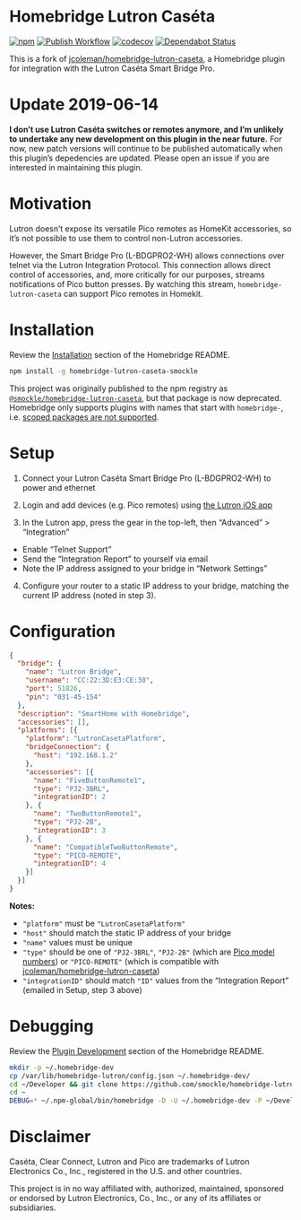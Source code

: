 # Homebridge Lutron Caséta

[![npm](https://img.shields.io/npm/v/homebridge-lutron-caseta-smockle.svg)](https://www.npmjs.com/package/homebridge-lutron-caseta-smockle)
[![Publish Workflow](https://github.com/smockle/homebridge-lutron-caseta/workflows/Publish/badge.svg)](https://github.com/smockle/homebridge-lutron-caseta/actions)
[![codecov](https://codecov.io/gh/smockle/homebridge-lutron-caseta/branch/master/graph/badge.svg)](https://codecov.io/gh/smockle/homebridge-lutron-caseta)
[![Dependabot Status](https://api.dependabot.com/badges/status?host=github&repo=smockle/homebridge-lutron-caseta)](https://dependabot.com)

This is a fork of [jcoleman/homebridge-lutron-caseta](https://github.com/jcoleman/homebridge-lutron-caseta), a Homebridge plugin for integration with the Lutron Caséta Smart Bridge Pro.

# Update 2019-06-14

**I don’t use Lutron Caséta switches or remotes anymore, and I’m unlikely to undertake any new development on this plugin in the near future.** For now, new patch versions will continue to be published automatically when this plugin’s depedencies are updated. Please open an issue if you are interested in maintaining this plugin.

# Motivation

Lutron doesn’t expose its versatile Pico remotes as HomeKit accessories, so it’s not possible to use them to control non-Lutron accessories.

However, the Smart Bridge Pro (L-BDGPRO2-WH) allows connections over telnet via the Lutron Integration Protocol. This connection allows direct control of accessories, and, more critically for our purposes, streams notifications of Pico button presses. By watching this stream, `homebridge-lutron-caseta` can support Pico remotes in Homekit.

# Installation

Review the [Installation](https://github.com/nfarina/homebridge#installation) section of the Homebridge README.

```Bash
npm install -g homebridge-lutron-caseta-smockle
```

This project was originally published to the npm registry as [`@smockle/homebridge-lutron-caseta`](https://www.npmjs.com/package/@smockle/homebridge-lutron-caseta), but that package is now deprecated. Homebridge only supports plugins with names that start with `homebridge-`, i.e. [scoped packages are not supported](https://github.com/nfarina/homebridge/pull/2023).

# Setup

1. Connect your Lutron Caséta Smart Bridge Pro (L-BDGPRO2-WH) to power and ethernet

2. Login and add devices (e.g. Pico remotes) using [the Lutron iOS app](https://itunes.apple.com/us/app/lutron-caséta-ra2-select-app/id886753021)

3. In the Lutron app, press the gear in the top-left, then “Advanced” > “Integration”

- Enable “Telnet Support”
- Send the “Integration Report” to yourself via email
- Note the IP address assigned to your bridge in “Network Settings”

4. Configure your router to a static IP address to your bridge, matching the current IP address (noted in step 3).

# Configuration

```JSON
{
  "bridge": {
    "name": "Lutron Bridge",
    "username": "CC:22:3D:E3:CE:30",
    "port": 51826,
    "pin": "031-45-154"
  },
  "description": "SmartHome with Homebridge",
  "accessories": [],
  "platforms": [{
    "platform": "LutronCasetaPlatform",
    "bridgeConnection": {
      "host": "192.168.1.2"
    },
    "accessories": [{
      "name": "FiveButtonRemote1",
      "type": "PJ2-3BRL",
      "integrationID": 2
    }, {
      "name": "TwoButtonRemote1",
      "type": "PJ2-2B",
      "integrationID": 3
    }, {
      "name": "CompatibleTwoButtonRemote",
      "type": "PICO-REMOTE",
      "integrationID": 4
    }]
  }]
}
```

**Notes:**

- `"platform"` must be `"LutronCasetaPlatform"`
- `"host"` should match the static IP address of your bridge
- `"name"` values must be unique
- `"type"` should be one of `"PJ2-3BRL"`, `"PJ2-2B"` (which are [Pico model numbers](http://www.lutron.com/en-US/Products/Pages/SingleRoomControls/CasetaWireless/ModelNumbers.aspx#SectionHead3)) or `"PICO-REMOTE"` (which is compatible with [jcoleman/homebridge-lutron-caseta](https://github.com/jcoleman/homebridge-lutron-caseta))
- `"integrationID"` should match `"ID"` values from the “Integration Report” (emailed in Setup, step 3 above)

# Debugging

Review the [Plugin Development](https://github.com/nfarina/homebridge#plugin-development) section of the Homebridge README.

```Bash
mkdir -p ~/.homebridge-dev
cp /var/lib/homebridge-lutron/config.json ~/.homebridge-dev/
cd ~/Developer && git clone https://github.com/smockle/homebridge-lutron-caseta
cd ~
DEBUG=* ~/.npm-global/bin/homebridge -D -U ~/.homebridge-dev -P ~/Developer/homebridge-lutron-caseta/
```

# Disclaimer

Caséta, Clear Connect, Lutron and Pico are trademarks of Lutron Electronics Co., Inc., registered in the U.S. and other countries.

This project is in no way affiliated with, authorized, maintained, sponsored or endorsed by Lutron Electronics, Co., Inc., or any of its affiliates or subsidiaries.

